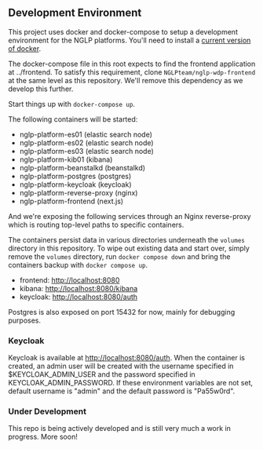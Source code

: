 ## Development Environment

This project uses docker and docker-compose to setup a development environment for the NGLP platforms. You'll need to install a [current version of docker](https://docs.docker.com/docker-for-mac/install/).

The docker-compose file in this root expects to find the frontend application at ../frontend. To satisfy this requirement, clone `NGLPteam/nglp-wdp-frontend` at the same level as this repository. We'll remove this dependency as we develop this further.

Start things up with `docker-compose up`.

The following containers will be started:

- nglp-platform-es01 (elastic search node)
- nglp-platform-es02 (elastic search node)
- nglp-platform-es03 (elastic search node)
- nglp-platform-kib01 (kibana)
- nglp-platform-beanstalkd (beanstalkd)
- nglp-platform-postgres (postgres)
- nglp-platform-keycloak (keycloak)
- nglp-platform-reverse-proxy (nginx)
- nglp-platform-frontend (next.js)

And we're exposing the following services through an Nginx reverse-proxy which is routing top-level paths to specific containers.

The containers persist data in various directories underneath the `volumes` directory in this repository. To wipe out existing data and start over, simply remove the `volumes` directory, run `docker compose down` and bring the containers backup with `docker compose up`.

- frontend: [http://localhost:8080](http://localhost:8080)
- kibana: [http://localhost:8080/kibana](http://localhost:8080/kibana)
- keycloak: [http://localhost:8080/auth](http://localhost:8080/auth)

Postgres is also exposed on port 15432 for now, mainly for debugging purposes.

### Keycloak

Keycloak is available at [http://localhost:8080/auth](http://localhost:8080/auth). When the container is created, an admin user will be created with the username specified in $KEYCLOAK_ADMIN_USER and the password specified in KEYCLOAK_ADMIN_PASSWORD. If these environment variables are not set, default username is "admin" and the default password is "Pa55w0rd".

### Under Development

This repo is being actively developed and is still very much a work in progress. More soon!